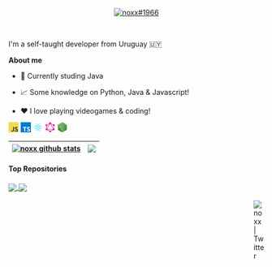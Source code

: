 <p align="center"><a href="https://noxx01.github.io"><img width="50%" alt="noxx#1966" src="https://indiehoy.com/wp-content/uploads/2021/03/saramalacara-1200x675.jpg" /></a></p>

<br />

I'm a self-taught developer from Uruguay 🇺🇾

**About me**

- 💼 Currently studing Java

- 📈 Some knowledge on Python, Java & Javascript!

- ❤️ I love playing videogames & coding!

<code><img height="20" alt="javascript" src="https://raw.githubusercontent.com/github/explore/80688e429a7d4ef2fca1e82350fe8e3517d3494d/topics/javascript/javascript.png"></code>
<code><img height="20" alt="typescript" src="https://raw.githubusercontent.com/github/explore/80688e429a7d4ef2fca1e82350fe8e3517d3494d/topics/typescript/typescript.png"></code>
<code><img height="20" alt="react" src="https://raw.githubusercontent.com/github/explore/80688e429a7d4ef2fca1e82350fe8e3517d3494d/topics/react/react.png"></code>
<code><img height="20" alt="graphql" src="https://raw.githubusercontent.com/github/explore/5c058a388828bb5fde0bcafd4bc867b5bb3f26f3/topics/graphql/graphql.png"></code>
<code><img height="20" alt="nodejs" src="https://raw.githubusercontent.com/github/explore/80688e429a7d4ef2fca1e82350fe8e3517d3494d/topics/nodejs/nodejs.png"></code>    


| <a href="https://github.com/noxx01"><img align="center" src="https://github-readme-stats.vercel.app/api?username=noxx01&show_icons=true&include_all_commits=true&theme=buefy&hide_border=true" alt="noxx github stats" /></a> | <a href="https://github.com/noxx01/github-readme-stats"><img align="center" src="https://github-readme-stats.vercel.app/api/top-langs/?username=noxx01&layout=compact&theme=buefy&hide_border=true" /></a> |
| ------------- | ------------- |

#### Top Repositories


<a href="https://github.com/noxx01/github-readme-stats">
  <img align="center" src="https://github-readme-stats.vercel.app/api/pin/?username=noxx01&repo=JavaKeyboardEntry&theme=buefy" />
</a>
<a href="https://github.com/noxx01/github-readme-stats">
  <img align="center" src="https://github-readme-stats.vercel.app/api/pin/?username=noxx01&repo=javaivacalculator&theme=buefy" />
</a>

<br />
<br />

<a href="https://twitter.com/elnoxx16">
  <img align="right" alt="noxx | Twitter" width="21px" src="https://raw.githubusercontent.com/anuraghazra/anuraghazra/master/assets/twitter.svg" />
</a>
